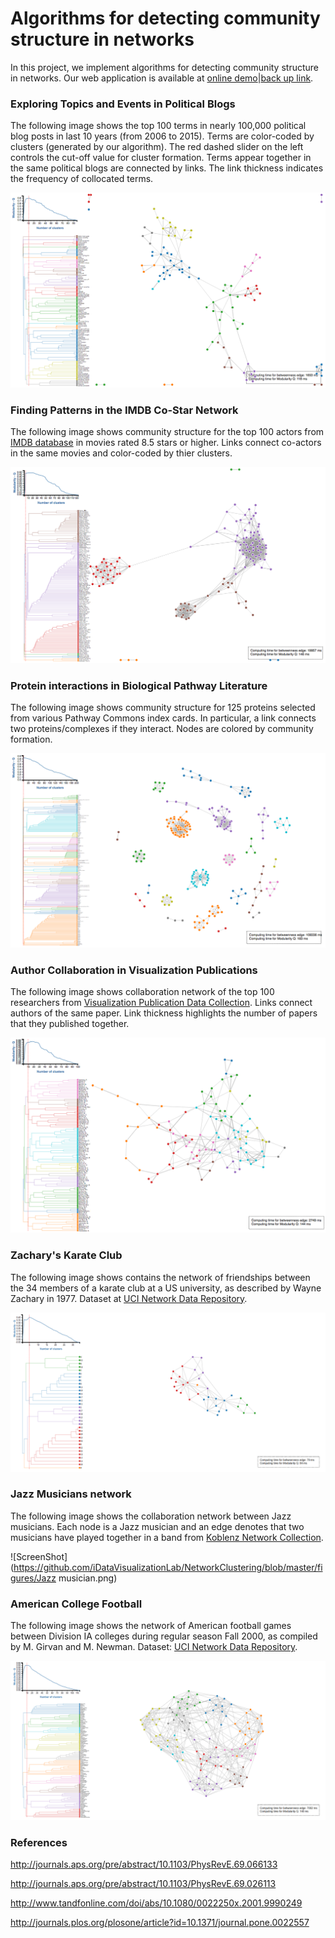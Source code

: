 # Algorithms for detecting community structure in networks
In this project, we implement algorithms for detecting community structure in networks. 
Our web application is available at [online demo](https://alex-nguyen.github.io/VictorHugo/)|[back up link](http://hexagon.pe.hu/).

### Exploring Topics and Events in Political Blogs
The following image shows the top 100 terms in nearly 100,000 political blog posts in last 10 years (from 2006 to 2015). Terms are color-coded by clusters (generated by our algorithm). The red dashed slider on the left controls the cut-off value for cluster formation. Terms appear together in the same political blogs are connected by links. The link thickness indicates the frequency of collocated terms. 

![ScreenShot](https://github.com/iDataVisualizationLab/NetworkClustering/blob/master/figures/text_100.png)

### Finding Patterns in the IMDB Co-Star Network
The following image shows community structure for the top 100 actors from [IMDB database](http://www.imdb.com/interfaces) in movies rated 8.5 stars or higher. Links connect co-actors in the same movies and color-coded by thier clusters. 

![ScreenShot](https://github.com/iDataVisualizationLab/NetworkClustering/blob/master/figures/imdb_125.png)

### Protein interactions in Biological Pathway Literature
The following image shows community structure for 125 proteins selected from various Pathway Commons index cards. In particular, a link connects two proteins/complexes if they interact. Nodes are colored by community formation. 

![ScreenShot](https://github.com/iDataVisualizationLab/NetworkClustering/blob/master/figures/IndexCards.png)

### Author Collaboration in Visualization Publications
The following image shows collaboration network of the top 100 researchers from [Visualization Publication Data Collection](http://www.vispubdata.org/site/vispubdata/). Links connect authors of the same paper. Link thickness highlights the number of papers that they published together.

![ScreenShot](https://github.com/iDataVisualizationLab/NetworkClustering/blob/master/figures/vis_100.png)

### Zachary's Karate Club
The following image shows contains the network of friendships between the 34 members of a karate club at a US university, as described by Wayne Zachary in 1977. Dataset at [UCI Network Data Repository](https://networkdata.ics.uci.edu/data.php?id=105).

![ScreenShot](https://github.com/iDataVisualizationLab/NetworkClustering/blob/master/figures/karate.png)

### Jazz Musicians network
The following image shows the collaboration network between Jazz musicians.  Each node is a Jazz musician and an edge denotes that two musicians have played together in a band from [Koblenz Network Collection](http://konect.uni-koblenz.de/networks/arenas-jazz).

![ScreenShot](https://github.com/iDataVisualizationLab/NetworkClustering/blob/master/figures/Jazz musician.png)

### American College Football
The following image shows the network of American football games
between Division IA colleges during regular season Fall 2000, as compiled
by M. Girvan and M. Newman. Dataset: [UCI Network Data Repository](https://networkdata.ics.uci.edu/data.php?id=5).

![ScreenShot](https://github.com/iDataVisualizationLab/NetworkClustering/blob/master/figures/football.png)

### References

http://journals.aps.org/pre/abstract/10.1103/PhysRevE.69.066133

http://journals.aps.org/pre/abstract/10.1103/PhysRevE.69.026113

http://www.tandfonline.com/doi/abs/10.1080/0022250x.2001.9990249

http://journals.plos.org/plosone/article?id=10.1371/journal.pone.0022557
